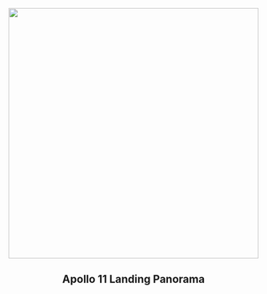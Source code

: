 
<p align="center"><img src="https://apod.nasa.gov/apod/image/2407/a11pan1040226lftsm600.jpg" width="500" height="500"></p>
<h2 align="center"> Apollo 11 Landing Panorama </h2>
